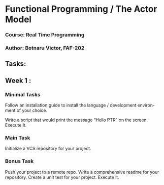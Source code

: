 # Functional Programming / The Actor Model

### Course: Real Time Programming
### Author: Botnaru Victor, FAF-202

## Tasks:

## Week 1 :
### Minimal Tasks 
Follow an installation guide to install the language / development environ-
ment of your choice.

Write a script that would print the message “Hello PTR” on the screen. Execute it.

### Main Task 
Initialize a VCS repository for your project. 

### Bonus Task
Push your project to a remote repo. 
Write a comprehensive readme for your repository.
Create a unit test for your project. Execute it.
